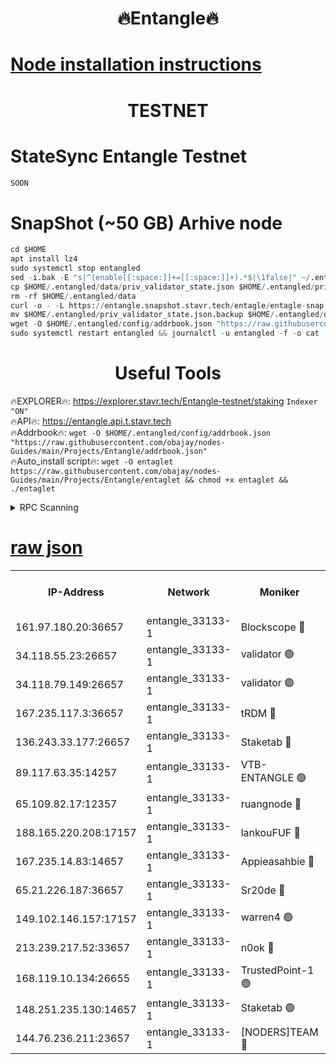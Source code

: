 <h1 align="center"> 🔥Entangle🔥</h1>

[Node installation instructions](https://github.com/obajay/nodes-Guides/tree/main/Projects/Entangle)
=

<h1 align="center"> TESTNET</h1>

# StateSync Entangle Testnet
```python
SOON
```
# SnapShot (~50 GB) Arhive node
```python
cd $HOME
apt install lz4
sudo systemctl stop entangled
sed -i.bak -E "s|^(enable[[:space:]]+=[[:space:]]+).*$|\1false|" ~/.entangled/config/config.toml
cp $HOME/.entangled/data/priv_validator_state.json $HOME/.entangled/priv_validator_state.json.backup
rm -rf $HOME/.entangled/data
curl -o - -L https://entangle.snapshot.stavr.tech/entagle/entagle-snap.tar.lz4 | lz4 -c -d - | tar -x -C $HOME/.entangled --strip-components 2
mv $HOME/.entangled/priv_validator_state.json.backup $HOME/.entangled/data/priv_validator_state.json
wget -O $HOME/.entangled/config/addrbook.json "https://raw.githubusercontent.com/obajay/nodes-Guides/main/Projects/Entangle/addrbook.json"
sudo systemctl restart entangled && journalctl -u entangled -f -o cat
```
 <h1 align="center"> Useful Tools</h1>
 
🔥EXPLORER🔥: https://explorer.stavr.tech/Entangle-testnet/staking        `Indexer "ON"` \
🔥API🔥:      https://entangle.api.t.stavr.tech \
🔥Addrbook🔥: ```wget -O $HOME/.entangled/config/addrbook.json "https://raw.githubusercontent.com/obajay/nodes-Guides/main/Projects/Entangle/addrbook.json"``` \
🔥Auto_install script🔥:  `wget -O entaglet https://raw.githubusercontent.com/obajay/nodes-Guides/main/Projects/Entangle/entaglet && chmod +x entaglet && ./entaglet`


<details>
<summary>RPC Scanning</summary>

<h2 align="center"> We scan nodes in real time every 4 hours. And we provide the final result of RPC endpoints.
We cannot influence the operation of these nodes in any way. </h2>


```python
If Voting Power is higher than 0 --> then the Node is a validator of the network and may be subject to attack and be a potential threat to the chain.
```
```python
We marked such validators with a red symbol
```

</details>

[raw json](https://rpc-check.entangt.stavr.tech/entangt/rpc-entangt-result.json)
=


<table><tr><th>IP-Address</th><th>Network</th><th>Moniker</th><th>Latest Block Height</th><th>Earliest Block Height</th><th>Catching Up</th><th>Tx Index</th><th>Voting Power</th><th>Scan Time</th></tr><tr><td>161.97.180.20:36657</td><td>entangle_33133-1</td><td>Blockscope 🔴</td><td>2331014</td><td>1</td><td>False</td><td>off</td><td>291014467701010</td><td>2024-02-23T21:33:26.205596065UTC</td></tr><tr><td>34.118.55.23:26657</td><td>entangle_33133-1</td><td>validator 🟢</td><td>2331014</td><td>1</td><td>False</td><td>on</td><td>0</td><td>2024-02-23T21:33:26.948687801UTC</td></tr><tr><td>34.118.79.149:26657</td><td>entangle_33133-1</td><td>validator 🟢</td><td>2331018</td><td>1</td><td>False</td><td>on</td><td>0</td><td>2024-02-23T21:33:47.714018634UTC</td></tr><tr><td>167.235.117.3:36657</td><td>entangle_33133-1</td><td>tRDM 🔴</td><td>2331019</td><td>1</td><td>False</td><td>on</td><td>199278359998401</td><td>2024-02-23T21:33:52.598166242UTC</td></tr><tr><td>136.243.33.177:26657</td><td>entangle_33133-1</td><td>Staketab 🔴</td><td>2331017</td><td>660001</td><td>False</td><td>on</td><td>156550685351458</td><td>2024-02-23T21:33:40.880496220UTC</td></tr><tr><td>89.117.63.35:14257</td><td>entangle_33133-1</td><td>VTB-ENTANGLE 🟢</td><td>2331017</td><td>1162001</td><td>False</td><td>off</td><td>0</td><td>2024-02-23T21:33:35.819210605UTC</td></tr><tr><td>65.109.82.17:12357</td><td>entangle_33133-1</td><td>ruangnode 🔴</td><td>2331014</td><td>1312001</td><td>False</td><td>off</td><td>524258016405363</td><td>2024-02-23T21:33:26.605851795UTC</td></tr><tr><td>188.165.220.208:17157</td><td>entangle_33133-1</td><td>lankouFUF 🔴</td><td>2331014</td><td>1910001</td><td>False</td><td>off</td><td>323125164042569</td><td>2024-02-23T21:33:29.283309293UTC</td></tr><tr><td>167.235.14.83:14657</td><td>entangle_33133-1</td><td>Appieasahbie 🔴</td><td>2331019</td><td>2042001</td><td>False</td><td>on</td><td>43255913958359029</td><td>2024-02-23T21:33:52.237278746UTC</td></tr><tr><td>65.21.226.187:36657</td><td>entangle_33133-1</td><td>Sr20de 🔴</td><td>2331014</td><td>2049001</td><td>False</td><td>off</td><td>22869474845923</td><td>2024-02-23T21:33:25.883655288UTC</td></tr><tr><td>149.102.146.157:17157</td><td>entangle_33133-1</td><td>warren4 🟢</td><td>2331017</td><td>2098001</td><td>False</td><td>on</td><td>0</td><td>2024-02-23T21:33:38.309065965UTC</td></tr><tr><td>213.239.217.52:33657</td><td>entangle_33133-1</td><td>n0ok 🔴</td><td>2331018</td><td>2231018</td><td>False</td><td>off</td><td>46594664511407062</td><td>2024-02-23T21:33:45.313274369UTC</td></tr><tr><td>168.119.10.134:26655</td><td>entangle_33133-1</td><td>TrustedPoint-1 🟢</td><td>2331019</td><td>2268001</td><td>False</td><td>off</td><td>0</td><td>2024-02-23T21:33:52.871314120UTC</td></tr><tr><td>148.251.235.130:14657</td><td>entangle_33133-1</td><td>Staketab 🟢</td><td>2331014</td><td>2272001</td><td>False</td><td>on</td><td>0</td><td>2024-02-23T21:33:25.553297552UTC</td></tr><tr><td>144.76.236.211:23657</td><td>entangle_33133-1</td><td>[NODERS]TEAM 🔴</td><td>2331017</td><td>2304001</td><td>False</td><td>off</td><td>26798632003121042</td><td>2024-02-23T21:33:38.605696500UTC</td></tr></table>
